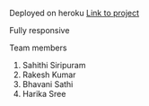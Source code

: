 Deployed on heroku
[Link to project](https://comakeairlines.herokuapp.com)

Fully responsive

Team members
1. Sahithi Siripuram
2. Rakesh Kumar
3. Bhavani Sathi
4. Harika Sree